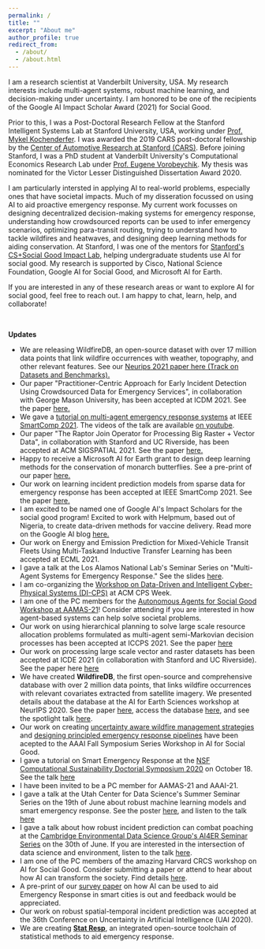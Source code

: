 ```yaml
---
permalink: /
title: ""
excerpt: "About me"
author_profile: true
redirect_from: 
  - /about/
  - /about.html
---
```


I am a research scientist at Vanderbilt University, USA. My research interests include multi-agent systems, robust machine learning, and decision-making under uncertainty. I am honored to be one of the recipients of the Google AI Impact Scholar Award (2021) for Social Good.

Prior to this, I was a Post-Doctoral Research Fellow at the Stanford Intelligent Systems Lab at Stanford University, USA, working under [Prof. Mykel Kochenderfer](https://engineering.stanford.edu/people/mykel-kochenderfer).  I was awarded the 2019 CARS post-doctoral fellowship by the [Center of Automotive Research at Stanford (CARS)](https://cars.stanford.edu/). Before joining Stanford, I was a PhD student at Vanderbilt University's Computational Economics Research Lab under [Prof. Eugene Vorobeychik](https://vorobeychik.com/). My thesis was nominated for the Victor Lesser Distinguished Dissertation Award 2020.  

I am particularly intersted in applying AI to real-world problems, especially ones that have societal impacts. Much of my disseration focussed on using AI to aid proactive emergency response. My current work focusses on designing decentralized decision-making systems for emergency response, understanding how crowdsourced reports can be used to infer emergency scenarios, optimizing para-transit routing, trying to understand how to tackle wildfires and heatwaves, and designing deep learning methods for aiding conservation. At Stanford, I was one of the mentors for [Stanford's CS+Social Good Impact Lab](https://cs4good.com/), helping undergraduate students use AI for social good. My research is supported by Cisco, National Science Foundation, Google AI for Social Good, and Microsoft AI for Earth.

If you are interested in any of these research areas or want to explore AI for social good, feel free to reach out. I am happy to chat, learn, help, and collaborate!

<br>

<b>Updates</b>

<ul>
    <li>We are releasing WildfireDB, an open-source dataset with over 17 million data points that link wildfire occurrences with weather, topography, and other relevant features. See our <a href="https://ayanmukhopadhyay.github.io/files/neurips2021.pdf">Neurips 2021 paper here (Track on Datasets and Benchmarks).</a></li>      <li>Our paper "Practitioner-Centric Approach for Early Incident Detection Using Crowdsourced Data for Emergency Services", in collaboration with George Mason University, has been accepted at ICDM 2021. See the paper <a href="https://ayanmukhopadhyay.github.io/files/icdm21.pdf">here.</a></li>
  <li> We gave a <a href=https://ayanmukhopadhyay.github.io/files/tutorial_smartcomp21.pdf">tutorial on multi-agent emergency response systems</a> at IEEE <a href="https://www.smart-comp.info/tutorials.html">SmartComp 2021</a>. The videos of the talk are available <a href="https://youtube.com/playlist?list=PLZ5EcK0kbWDzuxsqNRUGmcGYP4_7GnGAI">on youtube</a>.</li>
    <li>Our paper "The Raptor Join Operator for Processing Big Raster + Vector Data", in collaboration with Stanford and UC Riverside, has been accepted at ACM SIGSPATIAL 2021. See the paper <a href="https://ayanmukhopadhyay.github.io/files/sigspatial21.pdf">here.</a></li>
    <li> Happy to receive a Microsoft AI for Earth grant to design deep learning methods for the conservation of monarch butterflies. See a pre-print of our paper <a href="https://www.biorxiv.org/content/10.1101/2021.07.23.453502v1">here.</a></li>
    <li> Our work on learning incident prediction models from sparse data for emergency response has been accepted at IEEE SmartComp 2021. See the paper <a href="https://arxiv.org/abs/2106.08307">here.</a></li>
    <li> I am excited to be named one of Google AI's Impact Scholars for the social good program! Excited to work with Helpmum, based out of Nigeria, to create data-driven methods for vaccine delivery. Read more on the Google AI blog <a href="https://blog.google/technology/ai/30-new-ai-for-social-good-projects/">here.</a></li>
    <li>Our work on Energy and Emission Prediction for Mixed-Vehicle Transit Fleets Using Multi-Taskand Inductive Transfer Learning has been accepted at ECML 2021.</li>
    <li>I gave a talk at the Los Alamos National Lab's Seminar Series on "Multi-Agent Systems for Emergency Response." See the slides <a href="https://ayanmukhopadhyay.github.io/files/talks/MultiAgentEmergency.pdf">here</a>.</li>
    <li>I am co-organizing the <a href="https://cpsiotdata.github.io/">Workshop on Data-Driven and Intelligent Cyber-Physical Systems (DI-CPS)</a> at ACM CPS Week.</li>
    <li>I am one of the PC members for the <a href="https://amulyayadav.github.io/aasg2021/">Autonomous Agents for Social Good Workshop at AAMAS-21</a>! Consider attending if you are interested in how agent-based systems can help solve societal problems.</li>
    <li>Our work on using hierarchical planning to solve large scale resource allocation problems formulated as multi-agent semi-Markovian decision processes has been accepted at ICCPS 2021. See the paper <a href="https://ayanmukhopadhyay.github.io/files/iccps21.pdf">here</a></li>
    <li>Our work on processing large scale vector and raster datasets has been accepted at ICDE 2021 (in collaboration with Stanford and UC Riverside). See the paper here <a href="https://ayanmukhopadhyay.github.io/files/icde_full_version21.pdf">here</a></li>
    <li> We have created <b>WildfireDB</b>, the first open-source and comprehensive database with over 2 million data points, that links wildfire occurrences with relevant covariates extracted from satellite imagery. We presented details about the database at the AI for Earth Sciences workshop at NeurIPS 2020. See the paper <a href="https://ayanmukhopadhyay.github.io/files/neurips20.pdf">here</a>, access the database <a href="https://wildfire-modeling.github.io/">here</a>, and see the spotlight talk <a href="https://slideslive.com/38941714/wildfiredb-a-spatiotemporal-dataset-combining-wildfire-occurrence-with-relevant-covariates">here</a>.</li>
    <li> Our work on creating <a href="https://ayanmukhopadhyay.github.io/files/aaai_wildfire.pdf">uncertainty aware wildfire management strategies</a> and <a href="https://ayanmukhopadhyay.github.io/files/aaai_erm.pdf">designing principled emergency response pipelines</a> have been acepted to the AAAI Fall Symposium Series Workshop in AI for Social Good.</li>
    <li> I gave a tutorial on Smart Emergency Response at the <a href="http://www.compsust.net/compsust-2020/">NSF Computational Sustainability Doctorial Symposium 2020</a> on October 18. See the talk <a href="https://youtu.be/5OZszP4FTlw?t=354">here</a></li> 
    <li> I have been invited to be a PC member for AAMAS-21 and AAAI-21.</li> 
    <li> I gave a talk at the Utah Center for Data Science's Summer Seminar Series on the 19th of June about robust machine learning models and smart emergency response. See the poster <a href="http://datascience.utah.edu/assets/img/club_photos/SSS-2020-05.pdf">here</a>, and listen to the talk <a href="https://www.youtube.com/watch?v=LtIaj7szN5I&t=1143s">here</a></li>
    <li> I gave a talk about how robust incident prediction can combat poaching at the <a href="https://talks.cam.ac.uk/talk/index/148537">Cambridge Environmental Data Science Group's AI4ER Seminar Series</a> on the 30th of June. If you are interested in the intersection of data science and environment, listen to the talk <a href="https://www.dropbox.com/s/l55yg3ozk3po1l9/AyanMukhopadhyay300620.mp4?dl=0">here</a>.</li> 
    <li> I am one of the PC members of the amazing Harvard CRCS workshop on AI for Social Good. Consider submitting a paper or attend to hear about how AI can transform the society. Find details <a href="https://aiforgood2020.github.io/">here</a>.</li>
    <li> A pre-print of our <a href="https://arxiv.org/abs/2006.04200">survey paper</a> on how AI can be used to aid Emergency Response in smart cities is out and feedback would be appreciated.</li>
    <li> Our work on robust spatial-temporal incident prediction was accepted at the 36th Conference on Uncertainty in Artificial Intelligence (UAI 2020). </li>
    <li> We are creating <a href="https://statresp.ai/"><b>Stat Resp</b></a>, an integrated open-source toolchain of statistical methods to aid emergency response.</li>
